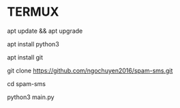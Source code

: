 # TERMUX
apt update && apt upgrade 

apt install python3

apt install git

git clone https://github.com/ngochuyen2016/spam-sms.git

cd spam-sms 

python3 main.py

